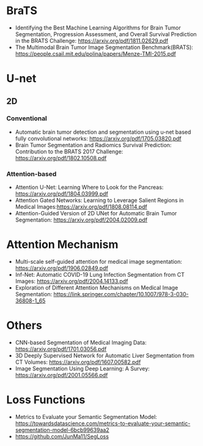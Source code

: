 # BraTS
* Identifying the Best Machine Learning Algorithms for Brain Tumor
Segmentation, Progression Assessment, and Overall Survival
Prediction in the BRATS Challenge: https://arxiv.org/pdf/1811.02629.pdf
* The Multimodal Brain Tumor Image Segmentation Benchmark(BRATS): https://people.csail.mit.edu/polina/papers/Menze-TMI-2015.pdf

# U-net 
## 2D
### Conventional 
* Automatic brain tumor detection and segmentation using u-net based fully convolutional networks: https://arxiv.org/pdf/1705.03820.pdf 
* Brain Tumor Segmentation and Radiomics Survival Prediction: Contribution to the BRATS 2017 Challenge: https://arxiv.org/pdf/1802.10508.pdf

### Attention-based
* Attention U-Net: Learning Where to Look for the Pancreas: https://arxiv.org/pdf/1804.03999.pdf
* Attention Gated Networks: Learning to Leverage Salient Regions in Medical Images:https://arxiv.org/pdf/1808.08114.pdf 
* Attention-Guided Version of 2D UNet for Automatic Brain Tumor Segmentation: https://arxiv.org/pdf/2004.02009.pdf 

# Attention Mechanism 
* Multi-scale self-guided attention for medical image segmentation: https://arxiv.org/pdf/1906.02849.pdf 
* Inf-Net: Automatic COVID-19 Lung Infection
Segmentation from CT Images: https://arxiv.org/pdf/2004.14133.pdf
* Exploration of Different Attention Mechanisms on Medical Image Segmentation: https://link.springer.com/chapter/10.1007/978-3-030-36808-1_65

# Others
* CNN-based Segmentation of Medical Imaging Data: https://arxiv.org/pdf/1701.03056.pdf
* 3D Deeply Supervised Network for Automatic
Liver Segmentation from CT Volumes: https://arxiv.org/pdf/1607.00582.pdf
* Image Segmentation Using Deep Learning:
A Survey: https://arxiv.org/pdf/2001.05566.pdf

# Loss Functions
* Metrics to Evaluate your Semantic Segmentation Model: https://towardsdatascience.com/metrics-to-evaluate-your-semantic-segmentation-model-6bcb99639aa2
* https://github.com/JunMa11/SegLoss
